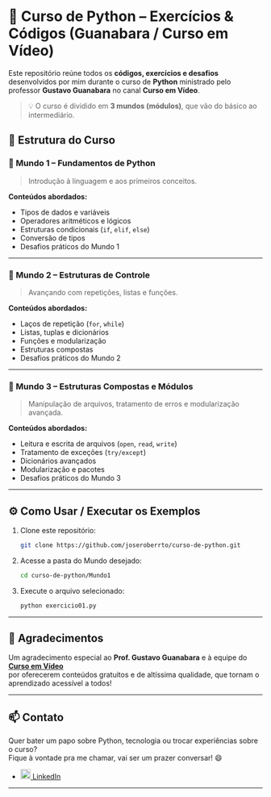# 🐍 Curso de Python – Exercícios & Códigos (Guanabara / Curso em Vídeo)

Este repositório reúne todos os **códigos, exercícios e desafios** desenvolvidos por mim durante o curso de **Python** ministrado pelo professor **Gustavo Guanabara** no canal **Curso em Vídeo**.

> 💡 O curso é dividido em **3 mundos (módulos)**, que vão do básico ao intermediário.

## 🧭 Estrutura do Curso

### 🥇 Mundo 1 – Fundamentos de Python
> Introdução à linguagem e aos primeiros conceitos.

**Conteúdos abordados:**
- Tipos de dados e variáveis  
- Operadores aritméticos e lógicos  
- Estruturas condicionais (`if`, `elif`, `else`)  
- Conversão de tipos  
- Desafios práticos do Mundo 1  

---

### 🥈 Mundo 2 – Estruturas de Controle
> Avançando com repetições, listas e funções.

**Conteúdos abordados:**
- Laços de repetição (`for`, `while`)  
- Listas, tuplas e dicionários  
- Funções e modularização  
- Estruturas compostas  
- Desafios práticos do Mundo 2  

---

### 🥉 Mundo 3 – Estruturas Compostas e Módulos
> Manipulação de arquivos, tratamento de erros e modularização avançada.

**Conteúdos abordados:**
- Leitura e escrita de arquivos (`open`, `read`, `write`)  
- Tratamento de exceções (`try/except`)  
- Dicionários avançados  
- Modularização e pacotes  
- Desafios práticos do Mundo 3  

---

## ⚙️ Como Usar / Executar os Exemplos

1. Clone este repositório:
   ```bash
   git clone https://github.com/joseroberrto/curso-de-python.git

2. Acesse a pasta do Mundo desejado:
    ```bash
    cd curso-de-python/Mundo1
    
3. Execute o arquivo selecionado:
    ```bash
    python exercicio01.py
---

## 🙏 Agradecimentos

Um agradecimento especial ao **Prof. Gustavo Guanabara** e à equipe do [**Curso em Vídeo**](https://www.cursoemvideo.com)  
por oferecerem conteúdos gratuitos e de altíssima qualidade, que tornam o aprendizado acessível a todos!


---

## 📫 Contato

Quer bater um papo sobre Python, tecnologia ou trocar experiências sobre o curso?  
Fique à vontade pra me chamar, vai ser um prazer conversar! 😄  

- [<img src="https://cdn.jsdelivr.net/gh/devicons/devicon/icons/linkedin/linkedin-original.svg" width="20"/> LinkedIn](https://www.linkedin.com/in/joseroberrto)

---
